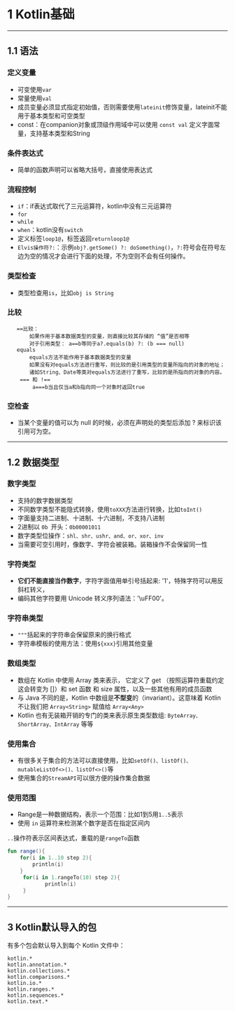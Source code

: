 #  1 Kotlin基础

---
## 1.1 语法

### 定义变量

   - 可变使用`var`
   - 常量使用`val`
   - 成员变量必须显式指定初始值，否则需要使用`lateinit`修饰变量，lateinit不能用于基本类型和可空类型
   - const：在companion对象或顶级作用域中可以使用 `const val` 定义字面常量，支持基本类型和String
    
### 条件表达式

   - 简单的函数声明可以省略大括号，直接使用表达式
    
### 流程控制

   - `if`：if表达式取代了三元运算符，kotlin中没有三元运算符
   - `for`
   - `while`
   - `when`：kotlin没有`switch`
   - 定义标签`loop1@`，标签返回`returnloop1@`
   - `Elvis操作符?:`：示例`obj?.getSome() ?: doSomething()`，`?:`符号会在符号左边为空的情况才会进行下面的处理，不为空则不会有任何操作。

### 类型检查

   - 类型检查用`is`，比如`obj is String`
    
### 比较
    
       ==比较：
           如果作用于基本数据类型的变量，则直接比较其存储的 “值”是否相等
           对于引用类型： a==b等同于a?.equals(b) ?: (b === null)
       equals
           equals方法不能作用于基本数据类型的变量
           如果没有对equals方法进行重写，则比较的是引用类型的变量所指向的对象的地址；
           诸如String、Date等类对equals方法进行了重写，比较的是所指向的对象的内容。
        === 和 !==
            a===b当且仅当a和b指向同一个对象时返回true

### 空检查

   - 当某个变量的值可以为 null 的时候，必须在声明处的类型后添加 ? 来标识该引用可为空。
   
---
## 1.2 数据类型

### 数字类型

   - 支持的数字数据类型
   - 不同数字类型不能隐式转换，使用`toXXX`方法进行转换，比如`toInt()`
   - 字面量支持二进制、十进制、十六进制，不支持八进制
   - 2进制以 `0b `开头：`0b00001011`
   - 数字类型位操作：`shl、shr、ushr、and、or、xor、inv`
   - 当需要可空引用时，像数字、字符会被装箱。装箱操作不会保留同一性
    
###  字符类型

   - **它们不能直接当作数字**，字符字面值用单引号括起来: '1'，特殊字符可以用反斜杠转义，
   - 编码其他字符要用 Unicode 转义序列语法：'\uFF00'。
    
### 字符串类型

   - `"""`括起来的字符串会保留原来的换行格式
   - 字符串模板的使用方法：使用`${xxx}`引用其他变量
    
### 数组类型

   - 数组在 Kotlin 中使用 Array 类来表示， 它定义了 get （按照运算符重载约定这会转变为 []）和 set 函数 和 size 属性，以及一些其他有用的成员函数
   - 与 Java 不同的是，Kotlin 中数组是**不型变**的（invariant）。这意味着 Kotlin 不让我们把 `Array<String>` 赋值给 `Array<Any>`
   - Kotlin 也有无装箱开销的专门的类来表示原生类型数组: `ByteArray、 ShortArray、IntArray` 等等
   
### 使用集合

   - 有很多关于集合的方法可以直接使用，比如`setOf()、listOf()、mutableListOf<>()、listOf<>()`等
   - 使用集合的`StreamAPI`可以很方便的操作集合数据

### 使用范围
    
   - Range是一种数据结构，表示一个范围：比如1到5用`1..5`表示
   - 使用 `in` 运算符来检测某个数字是否在指定区间内
        
`..`操作符表示区间表达式，重载的是`rangeTo`函数

```kotlin
fun range(){
    for(i in 1..10 step 2){
        println(i)
    }
     for(i in 1.rangeTo(10) step 2){
            println(i)
     }
}
```

---
## 3 Kotlin默认导入的包

有多个包会默认导入到每个 Kotlin 文件中：

```
kotlin.*
kotlin.annotation.*
kotlin.collections.*
kotlin.comparisons.*
kotlin.io.*
kotlin.ranges.*
kotlin.sequences.*
kotlin.text.*
```
